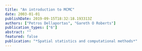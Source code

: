 ```yaml
---
title: "An introduction to MCMC"
date: 2003-01-01
publishDate: 2019-09-15T18:32:18.193313Z
authors: ["Petros Dellaportas", "Gareth O Roberts"]
publication_types: ["6"]
abstract: ""
featured: false
publication: "*Spatial statistics and computational methods*"
---
```



